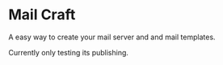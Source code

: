 # Mail Craft

A easy way to create your mail server and and mail templates.

Currently only testing its publishing.